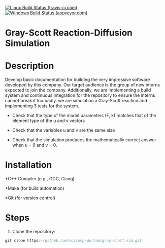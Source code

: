 [![Linux Build Status (travis-ci.com)](https://img.shields.io/travis/mity/acutest/master.svg?logo=linux&label=linux%20build)](https://travis-ci.com/mity/acutest)
[![Windows Build Status (appveyor.com)](https://img.shields.io/appveyor/ci/mity/acutest/master.svg?logo=windows&label=windows%20build)](https://ci.appveyor.com/project/mity/acutest/branch/master)


# Gray-Scott Reaction-Diffusion Simulation
# Description
Develop basic documentation for building the very
impressive software developed by this company. Our target audience is the group of new
interns expected to join the company. Additionally, we are implementing a
build system and continuous integration for the repository to ensure the interns cannot break
it too badly. 
we are simulation a Gray-Scott reaction and implementing 3 tests for the system.

* Check that the type of the model parameters (F, k) matches that of the element type
of the u and v vectors

* Check that the variables u and v are the same size

* Check that the simulation produces the mathematically correct answer when u = 0 and
v = 0.

# Installation 
*C++ Compiler (e.g., GCC, Clang)

*Make (for build automation)

*Git (for version control)

# Steps 

1. Clone the repository:
```C
git clone https://github.com/scicomp-durham/gray-scott-sim.git
```
